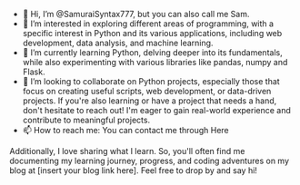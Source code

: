 - 👋 Hi, I’m @SamuraiSyntax777, but you can also call me Sam.
- 👀 I’m interested in exploring different areas of programming, with a specific interest in Python and its various applications, including web development, data analysis, and machine learning.
- 🌱 I’m currently learning Python, delving deeper into its fundamentals, while also experimenting with various libraries like pandas, numpy and Flask.
- 💞️ I’m looking to collaborate on Python projects, especially those that focus on creating useful scripts, web development, or data-driven projects. If you're also learning or have a project that needs a hand, don't hesitate to reach out! I'm eager to gain real-world experience and contribute to meaningful projects.
- 📫 How to reach me: You can contact me through Here

Additionally, I love sharing what I learn. So, you'll often find me documenting my learning journey, progress, and coding adventures on my blog at [insert your blog link here]. Feel free to drop by and say hi!


<!---
SamuraiSyntax777/SamuraiSyntax777 is a ✨ special ✨ repository because its `README.md` (this file) appears on your GitHub profile.
You can click the Preview link to take a look at your changes.
--->
